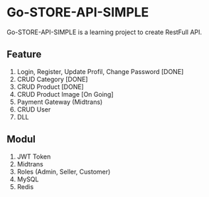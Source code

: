 # Go-STORE-API-SIMPLE

Go-STORE-API-SIMPLE is a learning project to create RestFull API.

## Feature

1. Login, Register, Update Profil, Change Password [DONE]
2. CRUD Category [DONE]
3. CRUD Product [DONE]
4. CRUD Product Image [On Going]
5. Payment Gateway (Midtrans)
6. CRUD User
7. DLL

## Modul

1. JWT Token
2. Midtrans
3. Roles (Admin, Seller, Customer)
4. MySQL
5. Redis
